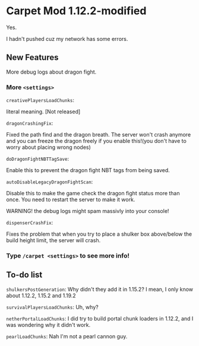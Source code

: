 # Carpet Mod 1.12.2-modified
Yes.

I hadn't pushed cuz my network has some errors.

## New Features

More debug logs about dragon fight.

### More `<settings>`

`creativePlayersLoadChunks`: 

literal meaning. [Not released]

`dragonCrashingFix`: 

Fixed the path find and the dragon breath. The server won't crash anymore and you can freeze the dragon freely if you enable this!(you don't have to worry about placing wrong nodes)


`doDragonFightNBTTagSave`: 

Enable this to prevent the dragon fight NBT tags from being saved.


`autoDisableLegacyDragonFightScan`: 

Disable this to make the game check the dragon fight status more than once. You need to restart the server to make it work.

WARNING! the debug logs might spam massivly into your console!

`dispenserCrashFix`: 

Fixes the problem that when you try to place a shulker box above/below the build height limit, the server will crash.

### **Type `/carpet <settings>` to see more info!**

## To-do list

`shulkersPostGeneration`: Why didn't they add it in 1.15.2? I mean, I only know about 1.12.2, 1.15.2 and 1.19.2

`survivalPlayersLoadChunks`: Uh, why?

`netherPortalLoadChunks`: I did try to build portal chunk loaders in 1.12.2, and I was wondering why it didn't work.

`pearlLoadChunks`: Nah I'm not a pearl cannon guy.
